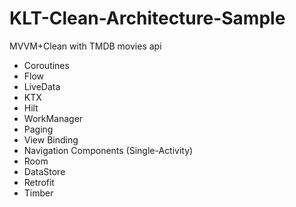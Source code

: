  # KLT-Clean-Architecture-Sample
MVVM+Clean with TMDB movies api
- Coroutines
- Flow
- LiveData
- KTX
- Hilt
- WorkManager
- Paging
- View Binding
- Navigation Components (Single-Activity)
- Room
- DataStore
- Retrofit
- Timber
